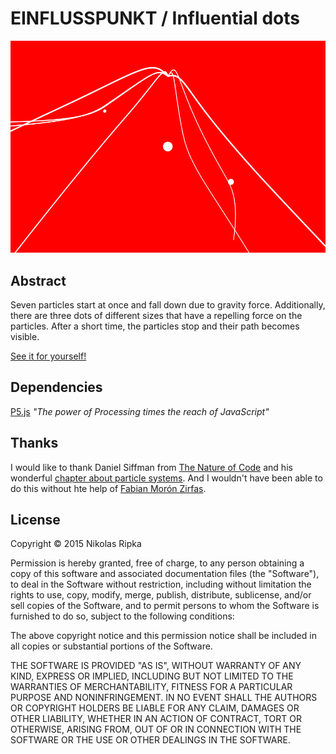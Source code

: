 # EINFLUSSPUNKT / Influential dots

![The algorithm in action](Algorithmus5.2.png)

## Abstract
Seven particles start at once and fall down due to gravity force. Additionally, there are three dots of different sizes that have a repelling force on the particles. After a short time, the particles stop and their path becomes visible.

[See it for yourself!](http://nikoripka.github.io/einflusspunkt/)

## Dependencies
[P5.js](http://p5js.org/) _"The power of Processing times the reach of JavaScript"_

## Thanks
I would like to thank Daniel Siffman from [The Nature of Code](http://natureofcode.com/) and his wonderful [chapter about particle systems](http://natureofcode.com/book/chapter-4-particle-systems/). And I wouldn't have been able to do this without hte help of [Fabian Morón Zirfas](https://github.com/fabiantheblind).

## License
Copyright © 2015 Nikolas Ripka

Permission is hereby granted, free of charge, to any person obtaining a copy
of this software and associated documentation files (the "Software"), to deal
in the Software without restriction, including without limitation the rights
to use, copy, modify, merge, publish, distribute, sublicense, and/or sell
copies of the Software, and to permit persons to whom the Software is
furnished to do so, subject to the following conditions:

The above copyright notice and this permission notice shall be included in all
copies or substantial portions of the Software.

THE SOFTWARE IS PROVIDED "AS IS", WITHOUT WARRANTY OF ANY KIND, EXPRESS OR
IMPLIED, INCLUDING BUT NOT LIMITED TO THE WARRANTIES OF MERCHANTABILITY,
FITNESS FOR A PARTICULAR PURPOSE AND NONINFRINGEMENT. IN NO EVENT SHALL THE
AUTHORS OR COPYRIGHT HOLDERS BE LIABLE FOR ANY CLAIM, DAMAGES OR OTHER
LIABILITY, WHETHER IN AN ACTION OF CONTRACT, TORT OR OTHERWISE, ARISING FROM,
OUT OF OR IN CONNECTION WITH THE SOFTWARE OR THE USE OR OTHER DEALINGS IN THE
SOFTWARE.
